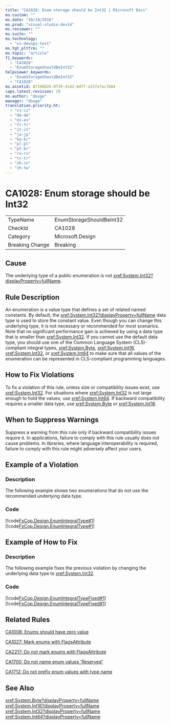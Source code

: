```yaml
---
title: "CA1028: Enum storage should be Int32 | Microsoft Docs"
ms.custom: ""
ms.date: "10/19/2016"
ms.prod: "visual-studio-dev14"
ms.reviewer: ""
ms.suite: ""
ms.technology: 
  - "vs-devops-test"
ms.tgt_pltfrm: ""
ms.topic: "article"
f1_keywords: 
  - "CA1028"
  - "EnumStorageShouldBeInt32"
helpviewer_keywords: 
  - "EnumStorageShouldBeInt32"
  - "CA1028"
ms.assetid: 87160825-9f39-4142-8d7f-a31fe7ac7b84
caps.latest.revision: 19
ms.author: "douge"
manager: "douge"
translation.priority.ht: 
  - "cs-cz"
  - "de-de"
  - "es-es"
  - "fr-fr"
  - "it-it"
  - "ja-jp"
  - "ko-kr"
  - "pl-pl"
  - "pt-br"
  - "ru-ru"
  - "tr-tr"
  - "zh-cn"
  - "zh-tw"
---
```

# CA1028: Enum storage should be Int32
|||  
|-|-|  
|TypeName|EnumStorageShouldBeInt32|  
|CheckId|CA1028|  
|Category|Microsoft.Design|  
|Breaking Change|Breaking|  
  
## Cause  
 The underlying type of a public enumeration is not <xref:System.Int32?displayProperty=fullName>.  
  
## Rule Description  
 An enumeration is a value type that defines a set of related named constants. By default, the <xref:System.Int32?displayProperty=fullName> data type is used to store the constant value. Even though you can change this underlying type, it is not necessary or recommended for most scenarios. Note that no significant performance gain is achieved by using a data type that is smaller than <xref:System.Int32>. If you cannot use the default data type, you should use one of the Common Language System (CLS)-compliant integral types, <xref:System.Byte>, <xref:System.Int16>, <xref:System.Int32>, or <xref:System.Int64> to make sure that all values of the enumeration can be represented in CLS-compliant programming languages.  
  
## How to Fix Violations  
 To fix a violation of this rule, unless size or compatibility issues exist, use <xref:System.Int32>. For situations where <xref:System.Int32> is not large enough to hold the values, use <xref:System.Int64>. If backward compatibility requires a smaller data type, use <xref:System.Byte> or <xref:System.Int16>.  
  
## When to Suppress Warnings  
 Suppress a warning from this rule only if backward compatibility issues require it. In applications, failure to comply with this rule usually does not cause problems. In libraries, where language interoperability is required, failure to comply with this rule might adversely affect your users.  
  
## Example of a Violation  
  
### Description  
 The following example shows two enumerations that do not use the recommended underlying data type.  
  
### Code  
 [!code[FxCop.Design.EnumIntegralType#1](../code-quality/codesnippet/VisualBasic/ca1028--enum-storage-should-be-int32_1.vb)]
[!code[FxCop.Design.EnumIntegralType#1](../code-quality/codesnippet/CSharp/ca1028--enum-storage-should-be-int32_1.cs)]  
  
## Example of How to Fix  
  
### Description  
 The following example fixes the previous violation by changing the underlying data type to <xref:System.Int32>.  
  
### Code  
 [!code[FxCop.Design.EnumIntegralTypeFixed#1](../code-quality/codesnippet/CSharp/ca1028--enum-storage-should-be-int32_2.cs)]
[!code[FxCop.Design.EnumIntegralTypeFixed#1](../code-quality/codesnippet/VisualBasic/ca1028--enum-storage-should-be-int32_2.vb)]  
  
## Related Rules  
 [CA1008: Enums should have zero value](../code-quality/ca1008--enums-should-have-zero-value.md)  
  
 [CA1027: Mark enums with FlagsAttribute](../code-quality/ca1027--mark-enums-with-flagsattribute.md)  
  
 [CA2217: Do not mark enums with FlagsAttribute](../code-quality/ca2217--do-not-mark-enums-with-flagsattribute.md)  
  
 [CA1700: Do not name enum values 'Reserved'](../code-quality/ca1700--do-not-name-enum-values--reserved-.md)  
  
 [CA1712: Do not prefix enum values with type name](../code-quality/ca1712--do-not-prefix-enum-values-with-type-name.md)  
  
## See Also  
 <xref:System.Byte?displayProperty=fullName>   
 <xref:System.Int16?displayProperty=fullName>   
 <xref:System.Int32?displayProperty=fullName>   
 <xref:System.Int64?displayProperty=fullName>